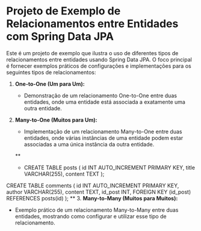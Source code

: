 # Projeto de Exemplo de Relacionamentos entre Entidades com Spring Data JPA

Este é um projeto de exemplo que ilustra o uso de diferentes tipos de relacionamentos entre entidades usando Spring Data JPA. O foco principal é fornecer exemplos práticos de configurações e implementações para os seguintes tipos de relacionamentos:

1. **One-to-One (Um para Um):**
   - Demonstração de um relacionamento One-to-One entre duas entidades, onde uma entidade está associada a exatamente uma outra entidade.

2. **Many-to-One (Muitos para Um):**
   - Implementação de um relacionamento Many-to-One entre duas entidades, onde várias instâncias de uma entidade podem estar associadas a uma única instância da outra entidade.
  
   **
   - CREATE TABLE posts (
    id INT AUTO_INCREMENT PRIMARY KEY,
    title VARCHAR(255),
    content TEXT
);

CREATE TABLE comments (
    id INT AUTO_INCREMENT PRIMARY KEY,
    author VARCHAR(255),
    content TEXT,
    id_post INT,
    FOREIGN KEY (id_post) REFERENCES posts(id)
);
**
3. **Many-to-Many (Muitos para Muitos):**
   - Exemplo prático de um relacionamento Many-to-Many entre duas entidades, mostrando como configurar e utilizar esse tipo de relacionamento.
